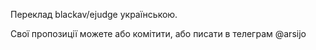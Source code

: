 Переклад blackav/ejudge українською.

Свої пропозиції можете або комітити, або писати в телеграм @arsijo
